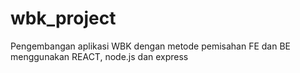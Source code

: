 # wbk_project
Pengembangan aplikasi WBK dengan metode pemisahan FE dan BE menggunakan REACT, node.js dan express
